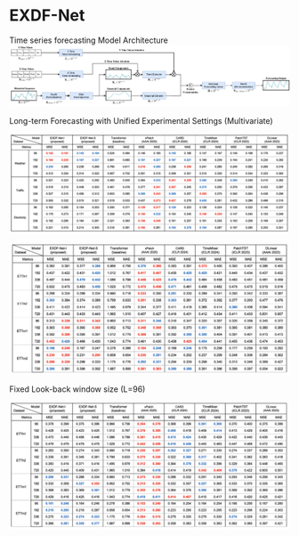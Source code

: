 # EXDF-Net
Time series forecasting
Model Architecture
![sac](figure/EXDF-Net.png)

Long-term Forecasting with Unified Experimental Settings (Multivariate)

![sac](figure/ex_results_1.png)

![sac](figure/ex_results_2.png)

Fixed Look-back window size (L=96)

![sac](figure/ex_results_3.png)
